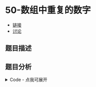 # 50-数组中重复的数字

- [链接](https://www.nowcoder.com/practice/623a5ac0ea5b4e5f95552655361ae0a8)
- [讨论](https://www.nowcoder.com/questionTerminal/623a5ac0ea5b4e5f95552655361ae0a8)

## 题目描述

## 题目分析

<details>
<summary>Code - 点我可展开</summary>

<<<@/books/code/jz/50.cpp

</details>

